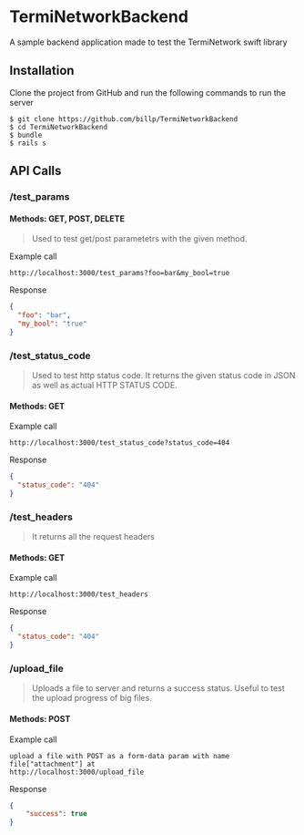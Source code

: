 # TermiNetworkBackend

A sample backend application made to test the TermiNetwork swift library

## Installation

Clone the project from GitHub and run the following commands to run the server

```
$ git clone https://github.com/billp/TermiNetworkBackend
$ cd TermiNetworkBackend
$ bundle
$ rails s
```

## API Calls

### /test_params

#### Methods: GET, POST, DELETE

> Used to test get/post parametetrs with the given method.

Example call
```
http://localhost:3000/test_params?foo=bar&my_bool=true
```

Response
```json
{
  "foo": "bar",
  "my_bool": "true"
}
```

### /test_status_code
> Used to test http status code. It returns the given status code in JSON as well as actual HTTP STATUS CODE.

#### Methods: GET

Example call
```
http://localhost:3000/test_status_code?status_code=404
```

Response
```json
{
  "status_code": "404"
}
```

### /test_headers
> It returns all the request headers

#### Methods: GET

Example call
```
http://localhost:3000/test_headers
```

Response
```json
{
  "status_code": "404"
}
```
### /upload_file
> Uploads a file to server and returns a success status. Useful to test the upload progress of big files.

#### Methods: POST

Example call
```
upload a file with POST as a form-data param with name file["attachment"] at
http://localhost:3000/upload_file
```

Response
```json
{
    "success": true
}
```
